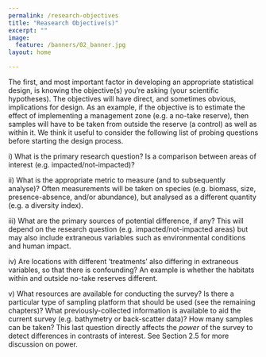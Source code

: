 ```yaml
---
permalink: /research-objectives
title: "Reasearch Objective(s)"
excerpt: ""
image:
  feature: /banners/02_banner.jpg
layout: home

---
```

The first, and most important factor in developing an appropriate statistical design, is knowing the objective(s) you’re asking (your scientific hypotheses). The objectives will have direct, and sometimes obvious, implications for design. As an example, if the objective is to estimate the effect of implementing a management zone (e.g. a no-take reserve), then samples will have to be taken from outside the reserve (a control) as well as within it. We think it useful to consider the following list of probing questions before starting the design process.

 

i)              What is the primary research question?  Is a comparison between areas of interest (e.g. impacted/not-impacted)?

ii)             What is the appropriate metric to measure (and to subsequently analyse)? Often measurements will be taken on species (e.g. biomass, size, presence-absence, and/or abundance), but analysed as a different quantity (e.g. a diversity index).

iii)           What are the primary sources of potential difference, if any? This will depend on the research question (e.g. impacted/not-impacted areas) but may also include extraneous variables such as environmental conditions and human impact.

iv)           Are locations with different ‘treatments’ also differing in extraneous variables, so that there is confounding? An example is whether the habitats within and outside no-take reserves different.

v)            What resources are available for conducting the survey? Is there a particular type of sampling platform that should be used (see the remaining chapters)? What previously-collected information is available to aid the current survey (e.g. bathymetry or back-scatter data)? How many samples can be taken? This last question directly affects the *power* of the survey to detect differences in contrasts of interest.  See Section 2.5 for more discussion on power.
